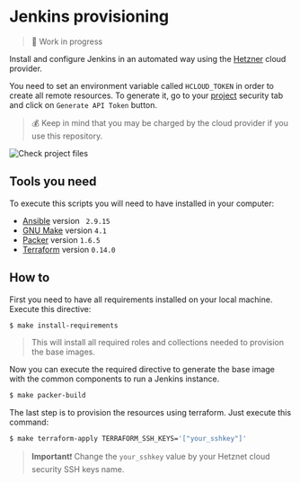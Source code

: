 # Jenkins provisioning

>:construction: Work in progress

Install and configure Jenkins in an automated way using the [Hetzner](https://console.hetzner.cloud/projects) cloud provider.

You need to set an environment variable called `HCLOUD_TOKEN` in order to create all remote resources. To generate it, go to your [project](https://console.hetzner.cloud/projects) security tab and click on `Generate API Token` button.

>:moneybag: Keep in mind that you may be charged by the cloud provider if you use this repository. 

![Check project files](https://github.com/fooock/jenkins-auto/workflows/Check%20project%20files/badge.svg)

## Tools you need

To execute this scripts you will need to have installed in your computer:

* [Ansible](https://www.ansible.com/) version ` 2.9.15`
* [GNU Make](https://www.gnu.org/software/make/) version `4.1`
* [Packer](https://www.packer.io/) version `1.6.5`
* [Terraform](https://registry.terraform.io/) version `0.14.0`

## How to

First you need to have all requirements installed on your local machine. Execute this directive:

```bash
$ make install-requirements
```

>This will install all required roles and collections needed to provision the base images.

Now you can execute the required directive to generate the base image with the common components to run
a Jenkins instance.

```bash
$ make packer-build
```

The last step is to provision the resources using terraform. Just execute this command:

```bash
$ make terraform-apply TERRAFORM_SSH_KEYS='["your_sshkey"]'
```

>**Important**:exclamation:
>Change the `your_sshkey` value by your Hetznet cloud security SSH keys name.
